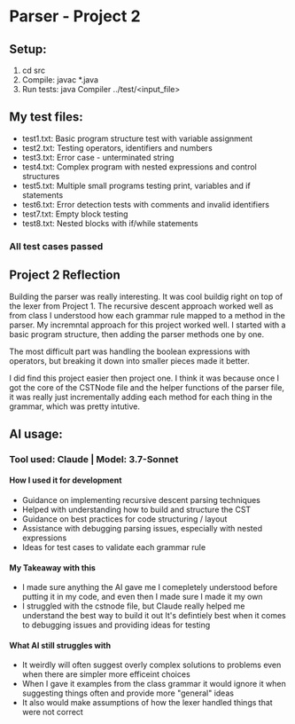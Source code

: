 # Parser - Project 2

## Setup:
1. cd src
2. Compile: javac *.java
3. Run tests: java Compiler ../test/<input_file>

## My test files:
- test1.txt: Basic program structure test with variable assignment
- test2.txt: Testing operators, identifiers and numbers
- test3.txt: Error case - unterminated string
- test4.txt: Complex program with nested expressions and control structures
- test5.txt: Multiple small programs testing print, variables and if statements
- test6.txt: Error detection tests with comments and invalid identifiers
- test7.txt: Empty block testing
- test8.txt: Nested blocks with if/while statements

### All test cases passed

## Project 2 Reflection
Building the parser was really interesting. It was cool buildig right on top of the lexer from Project 1. The recursive descent approach worked well as from class I understood how each grammar rule mapped to a method in the parser. My incremntal approach for this project worked well. I started with a basic program structure, then adding the parser methods one by one. 

 The most difficult part was handling the boolean expressions with operators, but breaking it down into smaller pieces made it better.

I did find this project easier then project one. I think it was because once I got the core of the CSTNode file and the helper functions of the parser file, it was really just incrementally adding each method for each thing in the grammar, which was pretty intutive.

## AI usage:

### Tool used: Claude | Model: 3.7-Sonnet

#### How I used it for development
- Guidance on implementing recursive descent parsing techniques
- Helped with understanding how to build and structure the CST
- Guidance on best practices for code structuring / layout
- Assistance with debugging parsing issues, especially with nested expressions
- Ideas for  test cases to validate each grammar rule

#### My Takeaway with this
- I made sure anything the AI gave me I comepletely understood before putting it in my code, and even then I made sure I made it my own
- I struggled with the cstnode file, but Claude really helped me understand the best way to build it out
It's defintiely best when it comes to debugging issues and providing ideas for testing

#### What AI still struggles with
- It weirdly will often suggest overly complex solutions to problems even when there are simpler more efficeint choices
- When I gave it examples from the class grammar it would ignore it when suggesting things often and provide more "general" ideas
- It also would make assumptions of how the lexer handled things that were not correct
